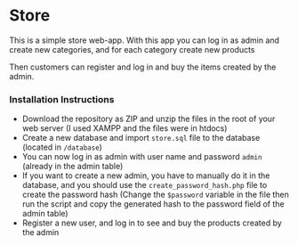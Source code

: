 # Store

This is a simple store web-app.
With this app you can log in as admin and create new categories, and for each category create new products

Then customers can register and log in and buy the items created by the admin.

### Installation Instructions ###

- Download the repository as ZIP and unzip the files in the root of your web server (I used XAMPP and the files were in htdocs)
- Create a new database and import `store.sql` file to the database (located in `/database`)
- You can now log in as admin with user name and password `admin` (already in the admin table)
- If you want to create a new admin, you have to manually do it in the database, and you should use the `create_password_hash.php` file to create the password hash
(Change the `$password` variable in the file then run the script and copy the generated hash to the password field of the admin table)
- Register a new user, and log in to see and buy the products created by the admin
